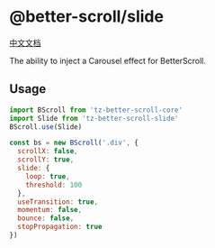 # @better-scroll/slide

[中文文档](https://github.com/ustbhuangyi/better-scroll/blob/master/packages/slide/README_zh-CN.md)

The ability to inject a Carousel effect for BetterScroll.

## Usage

```js
import BScroll from 'tz-better-scroll-core'
import Slide from 'tz-better-scroll-slide'
BScroll.use(Slide)

const bs = new BScroll('.div', {
  scrollX: false,
  scrollY: true,
  slide: {
    loop: true,
    threshold: 100
  },
  useTransition: true,
  momentum: false,
  bounce: false,
  stopPropagation: true
})
```
